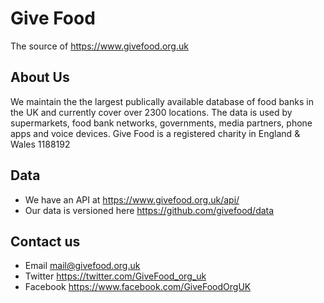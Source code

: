 # Give Food

The source of https://www.givefood.org.uk

## About Us

We maintain the the largest publically available database of food banks in the UK and currently cover over 2300 locations. The data is used by supermarkets, food bank networks, governments, media partners, phone apps and voice devices. Give Food is a registered charity in England & Wales 1188192

## Data

* We have an API at https://www.givefood.org.uk/api/
* Our data is versioned here https://github.com/givefood/data

## Contact us

* Email mail@givefood.org.uk 
* Twitter https://twitter.com/GiveFood_org_uk
* Facebook https://www.facebook.com/GiveFoodOrgUK
